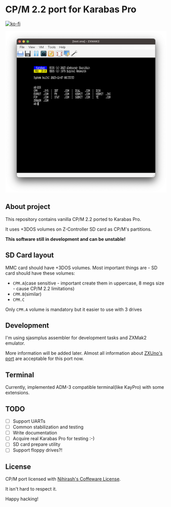 # CP/M 2.2 port for Karabas Pro

[![ko-fi](https://ko-fi.com/img/githubbutton_sm.svg)](https://ko-fi.com/D1D6JVS74)

![screenshot](readme/screen.png)

## About project

This repository contains vanilla CP/M 2.2 ported to Karabas Pro. 

It uses +3DOS volumes on Z-Controller SD card as CP/M's partitions.

**This software still in development and can be unstable!**

## SD Card layout

MMC card should have +3DOS volumes. Most important things are - SD card should have these volumes:
 * `CPM.A`(case sensitive - important create them in uppercase, 8 megs size - cause CP/M 2.2 limitations)
 * `CPM.B`(similar)
 * `CPM.C`

 Only `CPM.A` volume is mandatory but it easier to use with 3 drives

## Development

I'm using sjasmplus assembler for development tasks and ZXMak2 emulator.

More information will be added later. Almost all information about [ZXUno's port](https://github.com/nihirash/cpm-uno) are acceptable for this port now.

## Terminal

Currently, implemented ADM-3 compatible terminal(like KayPro) with some extensions.

## TODO

 - [ ] Support UARTs
 - [ ] Common stabilization and testing
 - [ ] Write documentation
 - [ ] Acquire real Karabas Pro for testing :-)
 - [ ] SD card prepare utility
 - [ ] Support floppy drives?!

## License

CP/M port licensed with [Nihirash's Coffeware License](LICENSE).

It isn't hard to respect it.

Happy hacking!